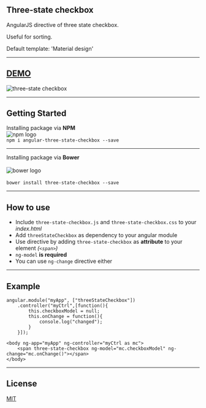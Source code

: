 ## Three-state checkbox

AngularJS directive of three state checkbox. 

Useful for sorting. 

Default template: 'Material design'

___

## [DEMO](http://anton.temchenko.com.ua/dev/three-state-checkbox/demo/)

![three-state checkbox](http://blogjs.github.io/public/three-state-checkbox.png)

___

## Getting Started

Installing package via **NPM**<br/>
![npm logo](http://blogjs.github.io/public/npm-logo.png)<br/>
`npm i angular-three-state-checkbox --save`

___

Installing package via **Bower** <br/><br/>
![bower logo](http://blogjs.github.io/public/bower-logo.svg)<br/><br/>
`bower install three-state-checkbox --save`

___

## How to use

* Include `three-state-checkbox.js` and `three-state-checkbox.css` to your _index.html_
* Add `threeStateCheckbox` as dependency to your angular module
* Use directive by adding `three-state-checkbox` as **attribute** to your element _(`<span>`)_
* `ng-model` **is required**
* You can use `ng-change` directive either

<!-- Pass your options as Object through options attribute-->
___

## Example 

    angular.module("myApp", ["threeStateCheckbox"])
        .controller("myCtrl",[function(){
            this.checkboxModel = null;
            this.onChange = function(){
                console.log("changed");
            }
        }]);
<!-- -->

    <body ng-app="myApp" ng-controller="myCtrl as mc">
        <span three-state-checkbox ng-model="mc.checkboxModel" ng-change="mc.onChange()"></span>
    </body>
    
___

## License

[MIT](/LICENSE)
